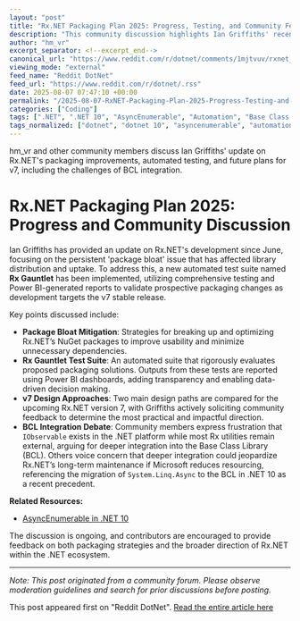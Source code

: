```yaml
---
layout: "post"
title: "Rx.NET Packaging Plan 2025: Progress, Testing, and Community Feedback"
description: "This community discussion highlights Ian Griffiths' recent update on Rx.NET's packaging approach for the upcoming v7 release. The conversation covers efforts to reduce package bloat, the introduction of the Rx Gauntlet test suite, and the use of Power BI for reporting. It also features debate over moving Rx into the .NET Base Class Library, as well as commentary on Microsoft’s ongoing support for the library."
author: "hm_vr"
excerpt_separator: <!--excerpt_end-->
canonical_url: "https://www.reddit.com/r/dotnet/comments/1mjtvuv/rxnet_packaging_plan_2025/"
viewing_mode: "external"
feed_name: "Reddit DotNet"
feed_url: "https://www.reddit.com/r/dotnet/.rss"
date: 2025-08-07 07:47:10 +00:00
permalink: "/2025-08-07-RxNET-Packaging-Plan-2025-Progress-Testing-and-Community-Feedback.html"
categories: ["Coding"]
tags: [".NET", ".NET 10", "AsyncEnumerable", "Automation", "Base Class Library", "Coding", "Community", "IObservable", "NuGet Packages", "Open Source Maintenance", "Power BI", "Rx.NET", "Software Packaging", "System.Linq.Async", "System.Reactive", "Unit Testing"]
tags_normalized: ["dotnet", "dotnet 10", "asyncenumerable", "automation", "base class library", "coding", "community", "iobservable", "nuget packages", "open source maintenance", "power bi", "rxdotnet", "software packaging", "systemdotlinqdotasync", "systemdotreactive", "unit testing"]
---
```


hm_vr and other community members discuss Ian Griffiths' update on Rx.NET's packaging improvements, automated testing, and future plans for v7, including the challenges of BCL integration.<!--excerpt_end-->

# Rx.NET Packaging Plan 2025: Progress and Community Discussion

Ian Griffiths has provided an update on Rx.NET's development since June, focusing on the persistent 'package bloat' issue that has affected library distribution and uptake. To address this, a new automated test suite named **Rx Gauntlet** has been implemented, utilizing comprehensive testing and Power BI-generated reports to validate prospective packaging changes as development targets the v7 stable release.

Key points discussed include:

- **Package Bloat Mitigation**: Strategies for breaking up and optimizing Rx.NET’s NuGet packages to improve usability and minimize unnecessary dependencies.
- **Rx Gauntlet Test Suite**: An automated suite that rigorously evaluates proposed packaging solutions. Outputs from these tests are reported using Power BI dashboards, adding transparency and enabling data-driven decision making.
- **v7 Design Approaches**: Two main design paths are compared for the upcoming Rx.NET version 7, with Griffiths actively soliciting community feedback to determine the most practical and impactful direction.
- **BCL Integration Debate**: Community members express frustration that `IObservable` exists in the .NET platform while most Rx utilities remain external, arguing for deeper integration into the Base Class Library (BCL). Others voice concern that deeper integration could jeopardize Rx.NET’s long-term maintenance if Microsoft reduces resourcing, referencing the migration of `System.Linq.Async` to the BCL in .NET 10 as a recent precedent.

**Related Resources:**

- [AsyncEnumerable in .NET 10](https://learn.microsoft.com/en-us/dotnet/core/compatibility/core-libraries/10.0/asyncenumerable)

The discussion is ongoing, and contributors are encouraged to provide feedback on both packaging strategies and the broader direction of Rx.NET within the .NET ecosystem.

---

*Note: This post originated from a community forum. Please observe moderation guidelines and search for prior discussions before posting.*

This post appeared first on "Reddit DotNet". [Read the entire article here](https://www.reddit.com/r/dotnet/comments/1mjtvuv/rxnet_packaging_plan_2025/)
